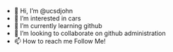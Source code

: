 - 👋 Hi, I’m @ucsdjohn
- 👀 I’m interested in cars
- 🌱 I’m currently learning github
- 💞️ I’m looking to collaborate on github administration
- 📫 How to reach me Follow Me!

<!---
ucsdjohn/ucsdjohn is a ✨ special ✨ repository because its `README.md` (this file) appears on your GitHub profile.
You can click the Preview link to take a look at your changes.
--->
